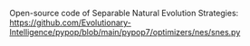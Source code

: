 Open-source code of Separable Natural Evolution Strategies: https://github.com/Evolutionary-Intelligence/pypop/blob/main/pypop7/optimizers/nes/snes.py
